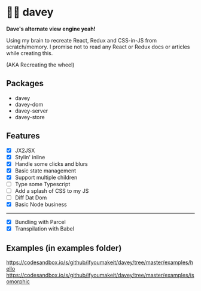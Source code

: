 # 👦🏻 davey

**Dave's alternate view engine yeah!**

Using my brain to recreate React, Redux and CSS-in-JS from scratch/memory. I promise not to read any React or Redux docs or articles while creating this.

(AKA Recreating the wheel)

## Packages

* davey
* davey-dom
* davey-server
* davey-store

## Features

* [x] JX2JSX
* [x] Stylin' inline
* [x] Handle some clicks and blurs
* [x] Basic state management
* [x] Support multiple children
* [ ] Type some Typescript
* [ ] Add a splash of CSS to my JS
* [ ] Diff Dat Dom
* [x] Basic Node business

---

* [x] Bundling with Parcel
* [x] Transpilation with Babel

## Examples (in examples folder)

https://codesandbox.io/s/github/ifyoumakeit/davey/tree/master/examples/hello
https://codesandbox.io/s/github/ifyoumakeit/davey/tree/master/examples/isomorphic
